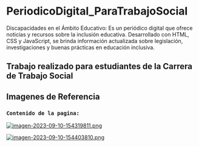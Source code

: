 # PeriodicoDigital_ParaTrabajoSocial
Discapacidades en el Ámbito Educativo: Es un periódico digital que ofrece noticias y recursos sobre la inclusión educativa. Desarrollado con HTML, CSS y JavaScript, se brinda información actualizada sobre legislación, investigaciones y buenas prácticas en educación inclusiva.

## Trabajo realizado para estudiantes de la Carrera de Trabajo Social

## Imagenes de Referencia

### `Contenido de la pagina:`

[![imagen-2023-09-10-154319811.png](https://i.postimg.cc/cLZX46VD/imagen-2023-09-10-154319811.png)](https://postimg.cc/fJ2x8WWX)

[![imagen-2023-09-10-154403810.png](https://i.postimg.cc/gjF3STpM/imagen-2023-09-10-154403810.png)](https://postimg.cc/8J4FswjW)

